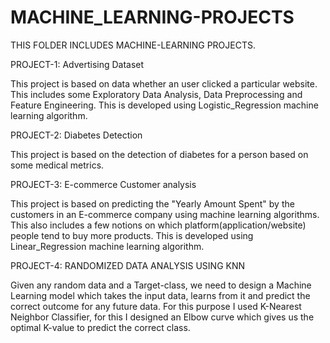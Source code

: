 # MACHINE_LEARNING-PROJECTS
THIS FOLDER INCLUDES MACHINE-LEARNING PROJECTS.

PROJECT-1: Advertising Dataset

This project is based on data whether an user clicked a particular website.
This includes some Exploratory Data Analysis, Data Preprocessing and Feature Engineering.
This is developed using Logistic_Regression machine learning algorithm.

PROJECT-2: Diabetes Detection 

This project is based on the detection of diabetes for a person based on some medical metrics.

PROJECT-3: E-commerce Customer analysis

This project is based on predicting the "Yearly Amount Spent" by the customers in an E-commerce company using machine learning algorithms. 
This also includes a few notions on which platform(application/website) people tend to buy more products.
This is developed using Linear_Regression machine learning algorithm.


PROJECT-4: RANDOMIZED DATA ANALYSIS USING KNN

Given any random data and a Target-class, we need to design a Machine Learning model which takes the input data, learns from it and predict the correct 
outcome for any future data. 
For this purpose I used K-Nearest Neighbor Classifier, for this I designed an Elbow curve which gives us the optimal K-value to predict the correct class.

